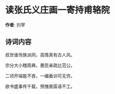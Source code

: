 # 读张氏义庄画一寄持甫辂院

**作者**: 刘宰

## 诗词内容

叔世谁怜族派同，高情真有古人风。

宗分大小稽周典，惠匝亲疏比范公。

二顷开端能不吝，一编垂训可无穷。

欲书盛事传千载，预愧衰孱语不工。

